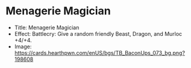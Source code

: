 # Menagerie Magician
- Title:  Menagerie Magician
- Effect:  Battlecry: Give a random friendly Beast, Dragon, and Murloc +4/+4.
- Image:  https://cards.hearthpwn.com/enUS/bgs/TB_BaconUps_073_bg.png?198608
